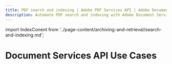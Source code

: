 ```yaml
---
title: PDF search and indexing | Adobe PDF Services API | Adobe Document Services
description: Automate PDF search and indexing with Adobe Document Services. Our PDF Services API helps you create, convert, OCR PDFs and more. Free 6-month trial. Learn more today.
---
```


import IndexConent from '../page-content/archiving-and-retrieval/search-and-indexing.md';


<Hero slots="heading" variant="fullwidth" theme="dark"  customLayout className="herobgImage"/>

# Document Services API Use Cases

<MenuWrapperComponent  slots="content"  repeat="1" theme="lightest"/>

<IndexConent />
